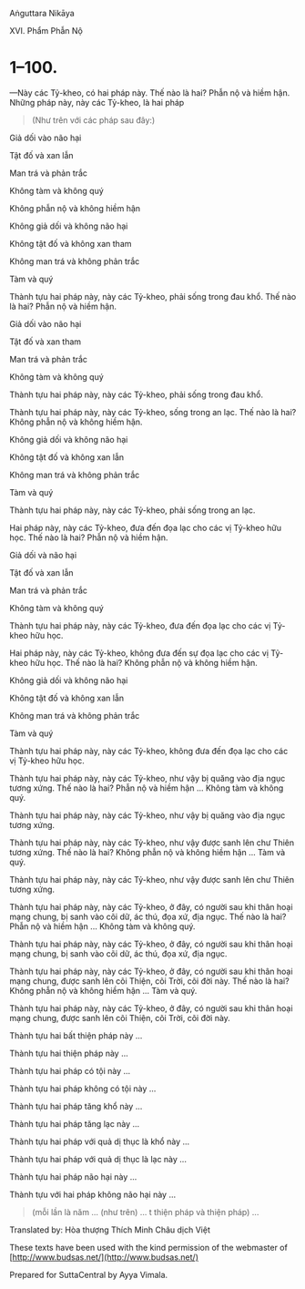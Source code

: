Aṅguttara Nikāya

XVI. Phẩm Phẫn Nộ

# 1–100.

—Này các Tỷ-kheo, có hai pháp này. Thế nào là hai? Phẫn nộ và hiềm hận. Những pháp này, này các Tỷ-kheo, là hai pháp

> (Như trên với các pháp sau đây:)

Giả dối vào não hại

Tật đố và xan lẫn

Man trá và phản trắc

Không tàm và không quý

Không phẫn nộ và không hiềm hận

Không giả dối và không não hại

Không tật đố và không xan tham

Không man trá và không phản trắc

Tàm và quý

Thành tựu hai pháp này, này các Tỷ-kheo, phải sống trong đau khổ. Thế nào là hai? Phẫn nộ và hiềm hận.

Giả dối vào não hại

Tật đố và xan tham

Man trá và phản trắc

Không tàm và không quý

Thành tựu hai pháp này, này các Tỷ-kheo, phải sống trong đau khổ.

Thành tựu hai pháp này, này các Tỷ-kheo, sống trong an lạc. Thế nào là hai? Không phẫn nộ và không hiềm hận.

Không giả dối và không não hại

Không tật đố và không xan lẫn

Không man trá và không phản trắc

Tàm và quý

Thành tựu hai pháp này, này các Tỷ-kheo, phải sống trong an lạc.

Hai pháp này, này các Tỷ-kheo, đưa đến đọa lạc cho các vị Tỷ-kheo hữu học. Thế nào là hai? Phẫn nộ và hiềm hận.

Giả dối và não hại

Tật đố và xan lẫn

Man trá và phản trắc

Không tàm và không quý

Thành tựu hai pháp này, này các Tỷ-kheo, đưa đến đọa lạc cho các vị Tỷ-kheo hữu học.

Hai pháp này, này các Tỷ-kheo, không đưa đến sự đọa lạc cho các vị Tỷ-kheo hữu học. Thế nào là hai? Không phẫn nộ và không hiềm hận.

Không giả dối và không não hại

Không tật đố và không xan lẫn

Không man trá và không phản trắc

Tàm và quý

Thành tựu hai pháp này, này các Tỷ-kheo, không đưa đến đọa lạc cho các vị Tỷ-kheo hữu học.

Thành tựu hai pháp này, này các Tỷ-kheo, như vậy bị quăng vào địa ngục tương xứng. Thế nào là hai? Phẫn nộ và hiềm hận ... Không tàm và không quý.

Thành tựu hai pháp này, này các Tỷ-kheo, như vậy bị quăng vào địa ngục tương xứng.

Thành tựu hai pháp này, này các Tỷ-kheo, như vậy được sanh lên chư Thiên tương xứng. Thế nào là hai? Không phẫn nộ và không hiềm hận ... Tàm và quý.

Thành tựu hai pháp này, này các Tỷ-kheo, như vậy được sanh lên chư Thiên tương xứng.

Thành tựu hai pháp này, này các Tỷ-kheo, ở đây, có người sau khi thân hoại mạng chung, bị sanh vào cõi dữ, ác thú, đọa xứ, địa ngục. Thế nào là hai? Phẫn nộ và hiềm hận ... Không tàm và không quý.

Thành tựu hai pháp này, này các Tỷ-kheo, ở đây, có người sau khi thân hoại mạng chung, bị sanh vào cõi dữ, ác thú, đọa xứ, địa ngục.

Thành tựu hai pháp này, này các Tỷ-kheo, ở đây, có người sau khi thân hoại mạng chung, được sanh lên cõi Thiện, cõi Trời, cõi đời này. Thế nào là hai? Không phẫn nộ và không hiềm hận ... Tàm và quý.

Thành tựu hai pháp này, này các Tỷ-kheo, ở đây, có người sau khi thân hoại mạng chung, được sanh lên cõi Thiện, cõi Trời, cõi đời này.

Thành tựu hai bất thiện pháp này ...

Thành tựu hai thiện pháp này ...

Thành tựu hai pháp có tội này ...

Thành tựu hai pháp không có tội này ...

Thành tựu hai pháp tăng khổ này ...

Thành tựu hai pháp tăng lạc này ...

Thành tựu hai pháp với quả dị thục là khổ này ...

Thành tựu hai pháp với quả dị thục là lạc này ...

Thành tựu hai pháp não hại này ...

Thành tựu với hai pháp không não hại này ...

> (mỗi lần là năm … (như trên) … t thiện pháp và thiện pháp) ...

Translated by: Hòa thượng Thích Minh Châu dịch Việt

These texts have been used with the kind permission of the webmaster of [http://www.budsas.net/](http://www.budsas.net/)

Prepared for SuttaCentral by Ayya Vimala.